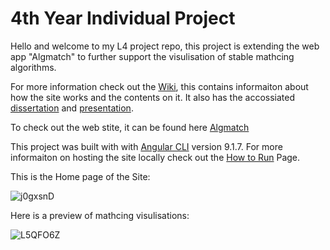 # 4th Year Individual Project

Hello and welcome to my L4 project repo, this project is extending the web app "Algmatch" to further support the visulisation of stable mathcing algorithms. 

For more information check out the [Wiki](https://github.com/CallumOrmond/individual-project/wiki), this contains informaiton about how the site works and the contents on it. It also has the accossiated [dissertation](https://github.com/CallumOrmond/individual-project/wiki/Dissertation) and [presentation](https://github.com/CallumOrmond/individual-project/wiki/Presentation).  

To check out the web stite, it can be found here [Algmatch](https://callumormond.github.io/individual-project/)


This project was built with with [Angular CLI](https://github.com/angular/angular-cli) version 9.1.7. For more informaiton on hosting the site locally check out the [How to Run](https://github.com/CallumOrmond/individual-project/wiki/How-to-Run) Page.  

This is the Home page of the Site:

![j0gxsnD](https://user-images.githubusercontent.com/77451734/227361671-53f7325d-33bc-4504-ae32-39d7d736f858.png)

Here is a preview of mathcing visulisations:

![L5QFO6Z](https://user-images.githubusercontent.com/77451734/227361748-1bac10fe-da55-4374-81d8-ae2f7eece89b.png)
